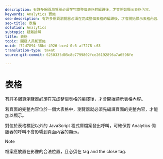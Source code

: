 ```yaml
---
description: 有許多網頁瀏覽器必須在完成整個表格的編譯後，才會開始顯示表格內容。
keywords: Analytics 實施
seo-description: 有許多網頁瀏覽器必須在完成整個表格的編譯後，才會開始顯示表格內容。
seo-title: 表格
solution: Analytics
subtopic: 疑難排解
title: 表格
topic: 開發人員和實施
uuid: f72d7894-38bd-4926-bce4-0c6 af7278 c63
translation-type: tm+mt
source-git-commit: 6250335d05c8e7799802fce26192896a7a6598fe

---
```



# 表格

有許多網頁瀏覽器必須在完成整個表格的編譯後，才會開始顯示表格內容。

若頁面的完整內容位於一個大表格中，瀏覽器就必須先編譯頁面的完整內容，才能加以顯示。

對位於表格標記以外的 JavaScript 程式庫檔案發出呼叫，可確保對 Analytics 伺服器的呼叫不會影響到頁面內容的顯示。

>[!NOTE]
>
>檔案應放置在影像的合法位置，且必須在 <body> tag and the close </body> tag.

